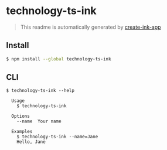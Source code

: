 # technology-ts-ink

> This readme is automatically generated by [create-ink-app](https://github.com/vadimdemedes/create-ink-app)


## Install

```bash
$ npm install --global technology-ts-ink
```


## CLI

```
$ technology-ts-ink --help

  Usage
    $ technology-ts-ink

  Options
    --name  Your name

  Examples
    $ technology-ts-ink --name=Jane
    Hello, Jane
```
